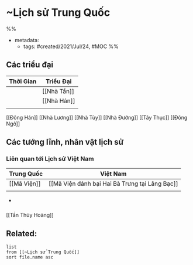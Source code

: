 # ~Lịch sử Trung Quốc

%% 
- metadata:
	- tags: #created/2021/Jul/24, #MOC 
%%

## Các triều đại
| Thời Gian | Triều Đại   |
| --------- | ----------- |
|           | [[Nhà Tần]] |
|           | [[Nhà Hán]] |
|           |             |

[[Đông Hán]]
[[Nhà Lương]]
[[Nhà Tùy]]
[[Nhà Đường]]
[[Tây Thục]]
[[Đông Ngô]]

## Các tướng lĩnh, nhân vật lịch sử
### Liên quan tới Lịch sử Việt Nam
| Trung Quốc  | Việt Nam                                       |
| ----------- | ---------------------------------------------- |
| [[Mã Viện]] | [[Mã Viện đánh bại Hai Bà Trưng tại Lãng Bạc]] |
|             |                                                |
- 
###
[[Tần Thủy Hoàng]]

## Related:
```dataview
list
from [[~Lịch sử Trung Quốc]]
sort file.name asc
```
